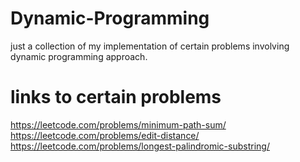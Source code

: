 # Dynamic-Programming
just a collection of my implementation of certain problems involving dynamic programming approach.
# links to certain problems
https://leetcode.com/problems/minimum-path-sum/  \
https://leetcode.com/problems/edit-distance/  \
https://leetcode.com/problems/longest-palindromic-substring/

